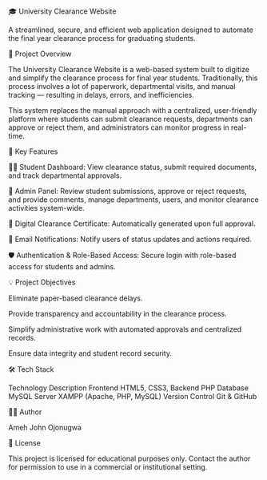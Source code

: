 🎓 University Clearance Website

A streamlined, secure, and efficient web application designed to automate the final year clearance process for graduating students.

🚀 Project Overview

The University Clearance Website is a web-based system built to digitize and simplify the clearance process for final year students. Traditionally, this process involves a lot of paperwork, departmental visits, and manual tracking — resulting in delays, errors, and inefficiencies.

This system replaces the manual approach with a centralized, user-friendly platform where students can submit clearance requests, departments can approve or reject them, and administrators can monitor progress in real-time.

🔧 Key Features

🧑‍🎓 Student Dashboard: View clearance status, submit required documents, and track departmental approvals.

🔐 Admin Panel: Review student submissions, approve or reject requests, and provide comments, manage departments, users, and monitor clearance activities system-wide.

📄 Digital Clearance Certificate: Automatically generated upon full approval.

📨 Email Notifications: Notify users of status updates and actions required.

🛡️ Authentication & Role-Based Access: Secure login with role-based access for students and admins.

💡 Project Objectives

Eliminate paper-based clearance delays.

Provide transparency and accountability in the clearance process.

Simplify administrative work with automated approvals and centralized records.

Ensure data integrity and student record security.

🛠️ Tech Stack

Technology Description Frontend HTML5, CSS3, Backend PHP Database MySQL Server XAMPP (Apache, PHP, MySQL) Version Control Git & GitHub

👨‍💻 Author

Ameh John Ojonugwa

📜 License

This project is licensed for educational purposes only. Contact the author for permission to use in a commercial or institutional setting.
